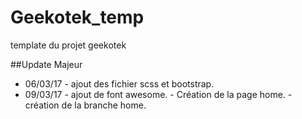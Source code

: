 # Geekotek_temp
template du projet geekotek

##Update Majeur
* 06/03/17 - ajout des fichier scss et bootstrap.
* 09/03/17 - ajout de font awesome. 
           - Création de la page home. 
           - création de la branche home.
